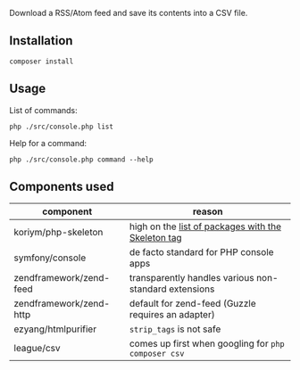Download a RSS/Atom feed and save its contents into a CSV file.

## Installation

	composer install

## Usage

List of commands:

	php ./src/console.php list

Help for a command:

	php ./src/console.php command --help

## Components used

| component               | reason |
| ----------------------- | ------ |
| koriym/php-skeleton     | high on the [list of packages with the Skeleton tag](https://packagist.org/search/?tags=Skeleton) |
| symfony/console         | de facto standard for PHP console apps |
| zendframework/zend-feed | transparently handles various non-standard extensions |
| zendframework/zend-http | default for zend-feed (Guzzle requires an adapter) |
| ezyang/htmlpurifier     | `strip_tags` is not safe |
| league/csv              | comes up first when googling for `php composer csv` |
